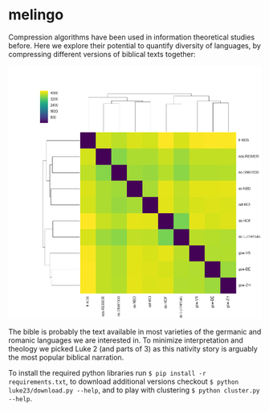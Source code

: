 melingo
=======
Compression algorithms have been used in information theoretical studies before. Here we explore their potential to quantify diversity of languages, by compressing different versions of biblical texts together:

![Clustering bible versions](clusters.png)

The bible is probably the text available in most varieties of the germanic and romanic languages we are interested in. To minimize interpretation and theology we picked Luke 2 (and parts of 3) as this nativity story is arguably the most popular biblical narration.

To install the required python libraries run `$ pip install -r requirements.txt`, to download additional versions checkout `$ python luke23/download.py --help`, and to play with clustering `$ python cluster.py --help`.
